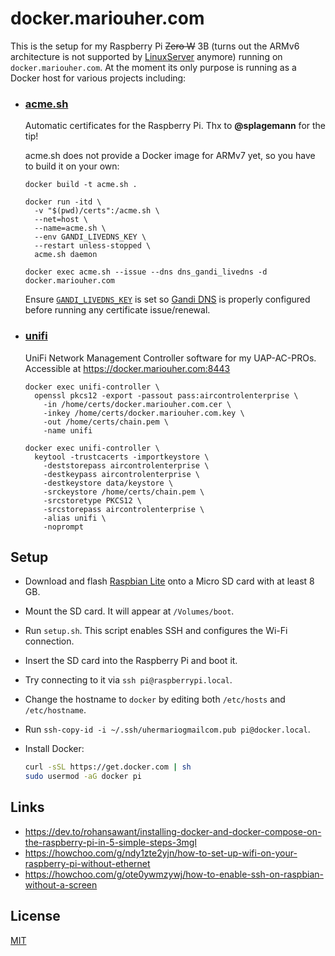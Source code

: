 # docker.mariouher.com

This is the setup for my Raspberry Pi ~~Zero W~~ 3B (turns out the ARMv6
architecture is not supported by [LinuxServer](https://linuxserver.io) anymore)
running on `docker.mariouher.com`. At the moment its only purpose is running as a Docker
host for various projects including:

- ### [acme.sh](https://github.com/Neilpang/acme.sh/wiki/Run-acme.sh-in-docker#3-run-acmesh-as-a-docker-daemon)

  Automatic certificates for the Raspberry Pi. Thx to **@splagemann** for the
  tip!

  acme.sh does not provide a Docker image for ARMv7 yet, so you have to build it on your own:

  ```
  docker build -t acme.sh .

  docker run -itd \
    -v "$(pwd)/certs":/acme.sh \
    --net=host \
    --name=acme.sh \
    --env GANDI_LIVEDNS_KEY \
    --restart unless-stopped \
    acme.sh daemon

  docker exec acme.sh --issue --dns dns_gandi_livedns -d docker.mariouher.com
  ```

  Ensure [`GANDI_LIVEDNS_KEY`](https://github.com/Neilpang/acme.sh/wiki/dnsapi#18-use-gandi-livedns-api)
  is set so [Gandi DNS](https://github.com/Neilpang/acme.sh/wiki/dnsapi#18-use-gandi-livedns-api)
  is properly configured before running any certificate issue/renewal.

- ### [unifi](https://github.com/ream88/unifi)

  UniFi Network Management Controller software for my UAP-AC-PROs.
  Accessible at https://docker.mariouher.com:8443

  ```
  docker exec unifi-controller \
    openssl pkcs12 -export -passout pass:aircontrolenterprise \
      -in /home/certs/docker.mariouher.com.cer \
      -inkey /home/certs/docker.mariouher.com.key \
      -out /home/certs/chain.pem \
      -name unifi

  docker exec unifi-controller \
    keytool -trustcacerts -importkeystore \
      -deststorepass aircontrolenterprise \
      -destkeypass aircontrolenterprise \
      -destkeystore data/keystore \
      -srckeystore /home/certs/chain.pem \
      -srcstoretype PKCS12 \
      -srcstorepass aircontrolenterprise \
      -alias unifi \
      -noprompt
  ```

## Setup

- Download and flash [Raspbian Lite](https://www.raspberrypi.org/downloads/raspbian/) onto a Micro SD card with at least 8 GB.
- Mount the SD card. It will appear at `/Volumes/boot`.
- Run `setup.sh`. This script enables SSH and configures the Wi-Fi connection.
- Insert the SD card into the Raspberry Pi and boot it.
- Try connecting to it via `ssh pi@raspberrypi.local`.
- Change the hostname to `docker` by editing both `/etc/hosts` and `/etc/hostname`.
- Run `ssh-copy-id -i ~/.ssh/uhermariogmailcom.pub pi@docker.local`.
- Install Docker:

  ```sh
  curl -sSL https://get.docker.com | sh
  sudo usermod -aG docker pi
  ```

## Links

- https://dev.to/rohansawant/installing-docker-and-docker-compose-on-the-raspberry-pi-in-5-simple-steps-3mgl
- https://howchoo.com/g/ndy1zte2yjn/how-to-set-up-wifi-on-your-raspberry-pi-without-ethernet
- https://howchoo.com/g/ote0ywmzywj/how-to-enable-ssh-on-raspbian-without-a-screen

## License

[MIT](LICENSE.md)
